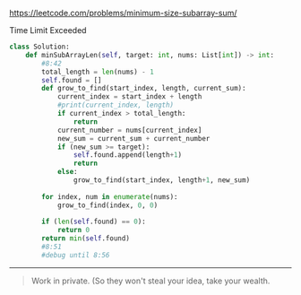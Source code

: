 https://leetcode.com/problems/minimum-size-subarray-sum/



Time Limit Exceeded



```python
class Solution:
    def minSubArrayLen(self, target: int, nums: List[int]) -> int:
        #8:42
        total_length = len(nums) - 1
        self.found = []
        def grow_to_find(start_index, length, current_sum):
            current_index = start_index + length
            #print(current_index, length)
            if current_index > total_length:
                return
            current_number = nums[current_index]
            new_sum = current_sum + current_number
            if (new_sum >= target):
                self.found.append(length+1)
                return
            else:
                grow_to_find(start_index, length+1, new_sum)
                
        for index, num in enumerate(nums):
            grow_to_find(index, 0, 0)
            
        if (len(self.found) == 0):
            return 0
        return min(self.found)
        #8:51
        #debug until 8:56
```

___

> Work in private. (So they won't steal your idea, take your wealth.
